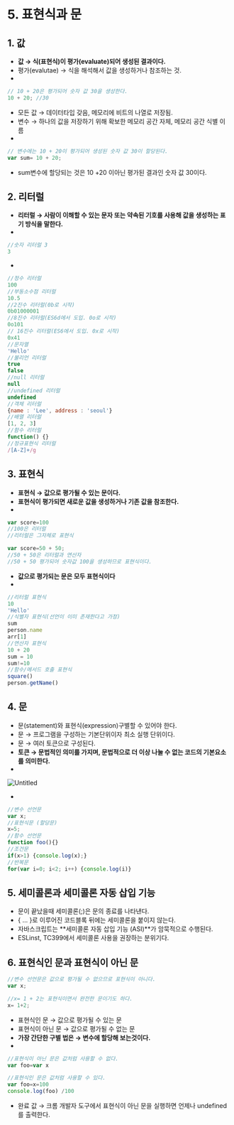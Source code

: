 # 5. 표현식과 문

## 1. 값

- **값 → 식(표현식)이 평가(evaluate)되어 생성된 결과이다.**
- 평가(evalutae) → 식을 해석해서 값을 생성하거나 참조하는 것.
- 

```jsx
// 10 + 20은 평가되어 숫자 값 30을 생성한다.
10 + 20; //30
```

- 모든 값 → 데이터타입 갖음, 메모리에 비트의 나열로 저장됨.
- 변수 → 하나의 값을 저장하기 위해 확보한 메모리 공간 자체, 메모리 공간 식별 이름
- 

```jsx
// 변수에는 10 + 20이 평가되어 생성된 숫자 값 30이 할당된다.
var sum= 10 + 20;
```

- sum변수에 할당되는 것은 10 +20 이아닌 평가된 결과인 숫자 값 30이다.

## 2. 리터럴

- **리터럴 → 사람이 이해할 수 있는 문자 또는 약속된 기호를 사용해 값을 생성하는 표기 방식을 말한다.**
- 

```jsx
//숫자 리터럴 3
3
```

- 

```jsx
//정수 리터럴
100
//부동소수점 리터럴
10.5
//2진수 리터럴(0b로 시작)
0b01000001
//8진수 리터럴(ES6d에서 도입. 0o로 시작)
0o101
// 16진수 리터럴(ES6에서 도입. 0x로 시작)
0x41
//문자열
'Hello'
//불리언 리터럴
true
false
//null 리터럴
null
//undefined 리터럴
undefined
//객체 리터럴
{name : 'Lee', address : 'seoul'}
//배열 리터럴
[1, 2, 3]
//함수 리터럴
function() {}
//정규표현식 리터럴
/[A-Z]+/g
```

## **3. 표현식**

- **표현식 → 값으로 평가될 수 있는 문이다.**
- **표현식이 평가되면 새로운 값을 생성하거나 기존 값을 참조한다.**
- 

```jsx
var score=100
//100은 리터럴
//리터럴은 그자체로 표현식
```

```jsx
var score=50 + 50;
//50 + 50은 리터럴과 연산자
//50 + 50 평가되어 숫자값 100을 생성하므로 표현식이다.
```

- **값으로 평가되는 문은 모두 표현식이다**
- 

```jsx
//리터럴 표현식
10
'Hello'
//식별자 표현식(선언이 이미 존재한다고 가정)
sum
person.name
arr[1]
//연산자 표현식
10 + 20
sum = 10
sum!=10
//함수/메서드 호출 표현식
square()
person.getName()
```

## 4. 문

- 문(statement)와 표현식(expression)구별할 수 있어야 한다.
- 문 → 프로그램을 구성하는 기본단위이자 최소 실행 단위이다.
- 문 → 여러 토큰으로 구성된다.
- **토큰 → 문법적인 의미를 가지며, 문법적으로 더 이상 나눌 수 없는 코드의 기본요소를 의미한다.**
- 

![Untitled](https://user-images.githubusercontent.com/76714485/132094875-6f06b5c1-1589-4ea2-aef9-eb12eb84e01e.png)

- 

```jsx
//변수 선언문
var x;
//표현식문 (할당문)
x=5;
//함수 선언문
function foo(){}
//조건문
if(x>1) {console.log(x);}
//반복문
for(var i=0; i<2; i++) {console.log(i)}
```

## 5. 세미콜론과 세미콜론 자동 삽입 기능

- 문이 끝났을때 세미콜론(;)은 문의 종료를 나타낸다.
- { ... }로 이루어진 코드블록 뒤에는 세미콜론을 붙이지 않는다.
- 자바스크립트는 **세미콜론 자동 삽입 기능 (ASI)**가 암묵적으로 수행된다.
- ESLinst, TC399에서 세미콜론 사용을 권장하는 분위기다.

## 6. 표현식인 문과 표현식이 아닌 문

```jsx
//변수 선언문은 값으로 평가될 수 없으므로 표현식이 아니다.
var x;

//x= 1 + 2는 표현식이면서 완전한 문이기도 하다.
x= 1+2;
```

- 표현식인 문 → 값으로 평가될 수 있는 문
- 표현식이 아닌 문 → 값으로 평가될 수 없는 문
- **가장 간단한 구별 법은 → 변수에 할당해 보는것이다.**
- 

```jsx
//표현식이 아닌 문은 값처럼 사용할 수 없다.
var foo=var x

//표현식인 문은 값처럼 사용할 수 있다.
var foo=x=100
console.log(foo) /100
```

- 완료 값 → 크롬 개발자 도구에서 표현식이 아닌 문을 실행하면 언제나 undefined를 출력한다.
